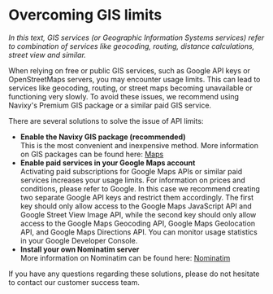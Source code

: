 # Overcoming GIS limits

_In this text, GIS services (or Geographic Information Systems services) refer to combination of services like geocoding, routing, distance calculations, street view and similar._

When relying on free or public GIS services, such as Google API keys or OpenStreetMaps servers, you may encounter usage limits. This can lead to services like geocoding, routing, or street maps becoming unavailable or functioning very slowly. To avoid these issues, we recommend using Navixy's Premium GIS package or a similar paid GIS service.

There are several solutions to solve the issue of API limits:

* **Enable the Navixy GIS package (recommended)**\
  This is the most convenient and inexpensive method. More information on GIS packages can be found here: [Maps](./)
* **Enable paid services in your Google Maps account**\
  Activating paid subscriptions for Google Maps APIs or similar paid services increases your usage limits. For information on prices and conditions, please refer to Google. In this case we recommend creating two separate Google API keys and restrict them accordingly. The first key should only allow access to the Google Maps JavaScript API and Google Street View Image API, while the second key should only allow access to the Google Maps Geocoding API, Google Maps Geolocation API, and Google Maps Directions API. You can monitor usage statistics in your Google Developer Console.
* **Install your own Nominatim server**\
  More information on Nominatim can be found here: [Nominatim](https://docs.navixy.com/on-premise/nominatim)

If you have any questions regarding these solutions, please do not hesitate to contact our customer success team.
